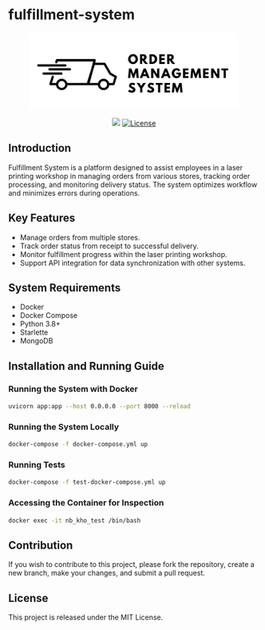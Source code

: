 # fulfillment-system
<p align="center">
<img src="https://raw.githubusercontent.com/amerhukic/OrderManagementSystem/main/Logo.png" width="420" max-width="80%" alt="Logo" />
</p>

<p align="center">
    <img src="https://img.shields.io/badge/Swift-5-orange.svg" />
    <a href="">
        <img src="https://img.shields.io/badge/Licence-MIT-green.svg" alt="License">
    </a>
</p>


## Introduction
Fulfillment System is a platform designed to assist employees in a laser printing workshop in managing orders from various stores, tracking order processing, and monitoring delivery status. The system optimizes workflow and minimizes errors during operations.

## Key Features
- Manage orders from multiple stores.
- Track order status from receipt to successful delivery.
- Monitor fulfillment progress within the laser printing workshop.
- Support API integration for data synchronization with other systems.

## System Requirements
- Docker
- Docker Compose
- Python 3.8+
- Starlette
- MongoDB

## Installation and Running Guide

### Running the System with Docker
```sh
uvicorn app:app --host 0.0.0.0 --port 8000 --reload
```

### Running the System Locally
```sh
docker-compose -f docker-compose.yml up
```

### Running Tests
```sh
docker-compose -f test-docker-compose.yml up
```

### Accessing the Container for Inspection
```sh
docker exec -it nb_kho_test /bin/bash
```

## Contribution
If you wish to contribute to this project, please fork the repository, create a new branch, make your changes, and submit a pull request.

## License
This project is released under the MIT License.
